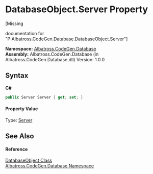 # DatabaseObject.Server Property 
 

\[Missing <summary> documentation for "P:Albatross.CodeGen.Database.DatabaseObject.Server"\]

**Namespace:**&nbsp;<a href="E11F5D98">Albatross.CodeGen.Database</a><br />**Assembly:**&nbsp;Albatross.CodeGen.Database (in Albatross.CodeGen.Database.dll) Version: 1.0.0

## Syntax

**C#**<br />
``` C#
public Server Server { get; set; }
```


#### Property Value
Type: <a href="6EC1F214">Server</a>

## See Also


#### Reference
<a href="69114895">DatabaseObject Class</a><br /><a href="E11F5D98">Albatross.CodeGen.Database Namespace</a><br />